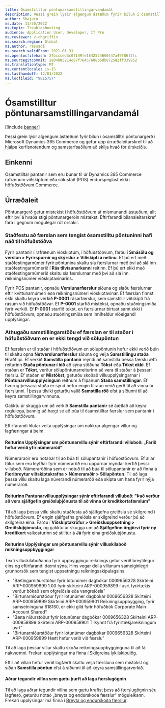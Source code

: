 ```yaml
---
title: Ósamstilltur pöntunarsamstillingarvandamál
description: Þessi grein lýsir algengum ástæðum fyrir bilun í ósamstilltri pöntunargerð í Microsoft Dynamics 365 Commerce og gefur upp úrræðaleitarskref til að hjálpa kerfisnotendum og samstarfsaðilum að skilja hvað fór úrskeiðis.
author: Shajain
ms.date: 11/30/2022
ms.topic: Troubleshooting
audience: Application User, Developer, IT Pro
ms.reviewer: v-chgriffin
ms.search.region: Global
ms.author: rassadi
ms.search.validFrom: 2021-01-31
ms.openlocfilehash: 27bccced3c07149fe1842524660447a49f86f3fc
ms.sourcegitcommit: 2804b05214c87f76457608b5db072582ff339852
ms.translationtype: MT
ms.contentlocale: is-IS
ms.lasthandoff: 12/01/2022
ms.locfileid: "9815757"
---
```

# <a name="asynchronous-order-synchronization-issues"></a>Ósamstilltur pöntunarsamstillingarvandamál

[!include [banner](../../includes/banner.md)]

Þessi grein lýsir algengum ástæðum fyrir bilun í ósamstilltri pöntunargerð í Microsoft Dynamics 365 Commerce og gefur upp úrræðaleitarskref til að hjálpa kerfisnotendum og samstarfsaðilum að skilja hvað fór úrskeiðis.

## <a name="symptom"></a>Einkenni

Ósamstilltar pantanir sem eru búnar til úr Dynamics 365 Commerce rafrænum viðskiptum eða sölustað (POS) endurspeglast ekki í höfuðstöðvum Commerce.

## <a name="troubleshooting"></a>Úrræðaleit

Pöntunargerð getur mistekist í höfuðstöðvum af mismunandi ástæðum, allt eftir því á hvaða stigi pöntunargerðin mistekst. Eftirfarandi bilanaleitarskref fara í gegnum mögulegar rót orsakir.

### <a name="validate-that-the-transaction-related-to-the-asynchronous-order-has-reached-headquarters"></a>Staðfestu að færslan sem tengist ósamstilltu pöntuninni hafi náð til höfuðstöðva

Fyrir pantanir í rafrænum viðskiptum, í höfuðstöðvum, farðu í **Smásölu og verslun \> Fyrirspurnir og skýrslur \> Viðskipti á netinu**. Ef þú ert með staðfestingarnúmer fyrir pöntunina skaltu sía færslurnar með því að slá inn staðfestingarnúmerið í **Rás tilvísunarkenni** reitinn. Ef þú ert ekki með staðfestingarnúmerið skaltu sía færslurnar með því að slá inn reikningsnúmer viðskiptavinarins.

Fyrir POS pantanir, opnaðu **Verslunarfærslur** síðuna og síaðu færslurnar eftir kvittunarnúmeri eða reikningsnúmeri viðskiptavinar. Ef færslan finnst ekki skaltu keyra verkið **P-0001** rásarfærslur, sem samstillir viðskipti frá rásum við höfuðstöðvar. Ef **P-0001** starfið mistekst, opnaðu stuðningsmiða fyrir verkið. Ef **P-0001** starfið tekst, en færslurnar birtast samt ekki í höfuðstöðvum, opnaðu stuðningsmiða sem inniheldur viðeigandi upplýsingar.
 
### <a name="check-the-synchronization-status-if-the-transaction-is-present-in-headquarters-but-isnt-linked-with-a-sales-order"></a>Athugaðu samstillingarstöðu ef færslan er til staðar í höfuðstöðvum en er ekki tengd við sölupöntun

Ef færslan er til staðar í höfuðstöðvum en sölupöntunin hefur ekki verið búin til skaltu opna **Netverslunarfærslur** síðuna og velja **Samstillingu staða** Hraðflipi. Ef verkið **Samstilla pantanir** reyndi að samstilla þessa færslu ætti reiturinn **Staða pöntunar í bið** að sýna stöðuna **Tókst** eða **Tókst ekki**. Ef staðan er **Tókst**, verður sölupöntunarreiturinn að vera til staðar á þessari færslu. Ef staðan er **Mistókst**, geturðu skoðað villuupplýsingarnar í **Pöntunarvilluupplýsingum** reitnum á flipanum **Staða samstillingar**. Ef hvorug þessara staða er sýnd hefur engin tilraun verið gerð til að vinna úr færslunni. Í þessu tilviki geturðu valið **Samstilla röð**  efst á síðunni til að keyra samstillingarvinnuna.

Gakktu úr skugga um að verkið **Samstilla pantanir**  sé áætlað að keyra reglulega, þannig að hægt sé að búa til ósamstilltar færslur sem pantanir í höfuðstöðvum.

Eftirfarandi hlutar veita upplýsingar um nokkrar algengar villur og lagfæringar á þeim.

#### <a name="the-order-error-details-field-shows-the-following-error-message-number-sequence-has-been-exceeded"></a>Reiturinn Upplýsingar um pöntunarvillu sýnir eftirfarandi villuboð: „Farið hefur verið yfir númeraröð“

Númeraraðir eru notaðar til að búa til sölupantanir í höfuðstöðvum. Ef allar tölur sem eru leyfðar fyrir númeraröð eru uppurnar myndar kerfið þessi villuboð. Númeraröðina sem er notuð til að búa til sölupantanir er að finna á **Færibreytur viðskiptakrafna \> Númeraraðir \> Sölupöntun**. Til að laga þessa villu skaltu laga núverandi númeraröð eða skipta um hana fyrir nýja númeraröð.

#### <a name="the-order-error-details-field-shows-the-following-error-message-there-must-be-a-default-payment-service-to-process-credit-card-transactions"></a>Reiturinn Pantunarvilluupplýsingar sýnir eftirfarandi villuboð: "Það verður að vera sjálfgefin greiðsluþjónusta til að vinna úr kreditkortafærslum"

Til að laga þessa villu skaltu staðfesta að sjálfgefna greiðsla sé skilgreind í höfuðstöðvum. Ef engin sjálfgefna greiðsla er skilgreind verður þú að skilgreina eina. Farðu í **Viðskiptakröfur \> Greiðsluuppsetning \> Greiðsluþjónusta**, og gakktu úr skugga um að **Sjálfgefinn örgjörvi fyrir ný kreditkort** valkosturinn sé stilltur á **Já** fyrir eina greiðsluþjónustu.
    
#### <a name="the-order-error-details-field-shows-an-account-structure-error-message"></a>Reiturinn Upplýsingar um pöntunarvillu sýnir villuskilaboð reikningsuppbyggingar

Texti villuskilaboðanna fyrir uppbyggingu reiknings getur verið breytilegur eins og eftirfarandi dæmi sýna. Hins vegar deila villunum sameiginlegri grunnorsök sem tengist uppsetningu reikningsskipulagsins.

- "Bætingarniðurstöður fyrir lotunúmer dagbókar 0009656328 Skírteini ARP-000959899 1.00 fyrir skírteini ARP-000959899 í usrt fyrirtækis verður bókað sem ofgreiðsla eða vangreiðsla"
- "Birtunarniðurstöður fyrir lotunúmer dagbókar 0009656328 Skírteini ARP-000959899 Skírteini ARP-000959901 Reikningsuppbygging, fyrir samsetninguna 618160, er ekki gild fyrir höfuðbók Corporate Main Account Shared"
- "Bæta niðurstöður fyrir lotunúmer dagbókar 0009656328 Skírteini ARP-000959899 Skírteini ARP-000959901 Tilkynnt frá fyrirtækjareikningum usrt"
- "Birtunarniðurstöður fyrir lotunúmer dagbókar 0009656328 Skírteini ARP-000959899 Hætt hefur verið við færslu"
    
Til að laga þessar villur skaltu skoða reikningsuppbygginguna til að fá nákvæmni. Frekari upplýsingar má finna í [Skilgreina lykilskipulög](/dynamics365/finance/general-ledger/configure-account-structures).
    
Eftir að villan hefur verið lagfærð skaltu velja færsluna sem mistókst og síðan **Samstilla pöntun** efst á síðunni til að keyra samstillingarverkið.
    
#### <a name="other-types-of-errors-that-might-require-the-transaction-data-to-be-fixed"></a>Aðrar tegundir villna sem gætu þurft að laga færslugögnin

Til að laga aðrar tegundir villna sem gætu krafist þess að færslugögnin séu lagfærð, geturðu notað „breyta og endurskoða færslur“ möguleikann. Frekari upplýsingar má finna í [Breyta og endurskoða færslur](../edit-order-trans.md).
